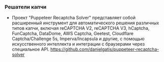### Решатели капчи
- Проект "Puppeteer Recaptcha Solver" представляет собой расширенный инструмент для автоматического решения различных типов капчи, включая reCAPTCHA V2, reCAPTCHA V3, hCaptcha, FunCaptcha, DataDome, AWS Captcha, Geetest, Cloudflare Captcha/Challenge 5s, Imperva/Incapsula и другие, с помощью искусственного интеллекта и интеграции с браузерами через специальное API. https://github.com/danielgatis/puppeteer-recaptcha-solver